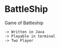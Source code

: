 # BattleShip
Game of Battleship

    -> Written in Java
    -> Playable in terminal
    -> Two Player
